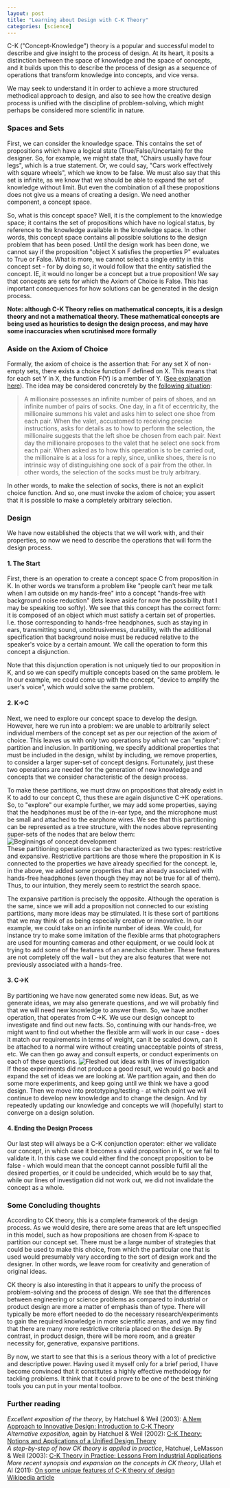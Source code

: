 ```yaml
---
layout: post
title: "Learning about Design with C-K Theory"
categories: [science]
---
```



C-K ("Concept-Knowledge") theory is a popular and successful model to describe and give insight to the process of design. At its heart, it posits a distinction between the space of knowledge and the space of concepts, and it builds upon this to describe the process of design as a sequence of operations that transform knowledge into concepts, and vice versa.  
  
We may seek to understand it in order to achieve a more structured methodical approach to design, and also to see how the creative design process is unified with the discipline of problem-solving, which might perhaps be considered more scientific in nature.  
<!--more-->

### Spaces and Sets

First, we can consider the knowledge space. This contains the set of propositions which have a logical state (True/False/Uncertain) for the designer. So, for example, we might state that, "Chairs usually have four legs", which is a true statement. Or, we could say, "Cars work effectively with square wheels", which we know to be false. We must also say that this set is infinite, as we know that we should be able to expand the set of knowledge without limit. But even the combination of all these propositions does not give us a means of creating a design. We need another component, a concept space.  
  
So, what is this concept space? Well, it is the complement to the knowledge space; it contains the set of propositions which have no logical status, by reference to the knowledge available in the knowledge space. In other words, this concept space contains all possible solutions to the design problem that has been posed. Until the design work has been done, we cannot say if the proposition "object X satisfies the properties P" evaluates to True or False. What is more, we cannot  select a single entity in this concept set - for by doing so, it would follow that the entity satisfied the concept. IE, it would no longer be a concept but a true proposition! We say that concepts are sets for which the Axiom of Choice is False. This has important consequences for how solutions can be generated in the design process.  

**Note: although C-K Theory relies on mathematical concepts, it is a design theory and not a mathematical theory. These mathematical concepts are being used as heuristics to design the design process, and may have some inaccuracies when scrutinised more formally**

### Aside on the Axiom of Choice

Formally, the axiom of choice is the assertion that: 
    For any set X of non-empty sets, there exists a choice function F defined on X. This means that for each set Y in X, the function F(Y) is a member of Y. 
([See explanation here](http://www.math.vanderbilt.edu/~schectex/ccc/choice.html)). The idea may be considered concretely by the [following situation]( http://plato.stanford.edu/entries/axiom-choice/notes.html):

> A millionaire possesses an infinite number of pairs of shoes, and an infinite number of pairs of socks. One day, in a fit of eccentricity, the millionaire summons his valet and asks him  to select one shoe from each pair. When the valet, accustomed to receiving precise instructions, asks for details as to how to perform the selection, the millionaire suggests that the 
> left shoe be chosen from each pair. Next day the millionaire proposes to the valet that he select one sock from each pair. When asked as to how this operation is to be carried out, the 
> millionaire is at a loss for a reply, since, unlike shoes, there is no intrinsic way of distinguishing one sock of a pair from the other. In other words, the selection of the socks must  be truly arbitrary. 

In other words, to make the selection of socks, there is not an explicit choice function. And so, one must invoke the axiom of choice; you assert that it is possible to make a completely arbitrary selection.  
  
### Design

We have now established the objects that we will work with, and their properties, so now we need to describe the operations that will form the design process.  

#### 1. The Start

First, there is an operation to create a concept space C from  proposition in K. In other words we transform a problem like "people can't hear me talk when I am outside on my hands-free" into a concept "hands-free with background noise reduction" (lets leave aside for now the possibility that I may be speaking too softly). We see that this concept has the correct form: it is composed of an object which must satisfy a certain set of properties. I.e. those corresponding to hands-free headphones, such as staying in ears, transmitting sound, unobtrusiveness, durability, with the additional specification that background noise must be reduced relative to the speaker's voice by a certain amount. We call the operation to form this concept a disjunction.  
  
Note that this disjunction operation is not uniquely tied to our proposition in K, and so we can specify multiple concepts based on the same problem. Ie In our example, we could come up with the concept, "device to amplify the user's voice", which would solve the same problem.  
  
#### 2. K->C

Next, we need to explore our concept space to develop the design. However, here we run into a problem: we are unable to arbitrarily select individual members of the concept set as per our rejection of the axiom of choice. This leaves us with only two operations by which we can "explore": partition and inclusion. In partitioning, we specify additional properties that must be included in the design, whilst by including, we remove properties, to consider a larger super-set of concept designs. Fortunately, just these two operations are needed for the generation of new knowledge and concepts that we consider characteristic of the design process.  
  
To make these partitions, we must draw on propositions that already exist in K to add to our concept C, thus these are again disjunctive C->K operations. So, to "explore" our example further, we may add some properties, saying that the headphones must be of the in-ear type, and the microphone must be small and attached to the earphone wires. We see that this partitioning can be represented as a tree structure, with the nodes above representing super-sets of the nodes that are below them:  
![Beginnings of concept development](/blog/img/CK-simple.jpg)  
These partitioning operations can be characterized as two types: restrictive and expansive. Restrictive partitions are those where the proposition in K is connected to the properties we have already specified for the concept. Ie, in the above, we added some properties that are already associated with hands-free headphones (even though they may not be true for all of them). Thus, to our intuition, they merely seem to restrict the search space.  
  
The expansive partition is precisely the opposite. Although the operation is the same, since we will add a proposition not connected to our existing partitions, many more ideas may be stimulated. It is these sort of partitions that we may think of as being especially creative or innovative. In our example, we could take on an infinite number of ideas. We could, for instance try to make some imitation of the flexible arms that photographers are used for mounting cameras and other equipment, or we could look at trying to add some of the features of an anechoic chamber. These features are not completely off the wall - but they are also features that were not previously associated with a hands-free.  
  
#### 3. C->K 

By partitioning we have now generated some new ideas. But, as we generate ideas, we may also generate questions, and we will probably find that we will need new knowledge to answer them. So, we have another operation, that operates from C->K. We use our design concept to investigate and find out new facts. So, continuing with our hands-free, we might want to find out whether the flexible arm will work in our case - does it match our requirements in terms of weight, can it be scaled down, can it be attached to a normal wire without creating unacceptable points of stress, etc. We can then go away and consult experts, or conduct experiments on each of these questions.
![Fleshed out ideas with lines of investigation](/blog/img/CK-investigations.jpg)  
If these experiments did not produce a good result, we would go back and expand the set of ideas we are looking at. We partition again, and then do some more experiments, and keep going until we think we have a good design. Then we move into prototyping/testing - at which point we will continue to develop new knowledge and to change the design. And by repeatedly updating our knowledge and concepts we will (hopefully) start to converge on a design solution.  
  
#### 4. Ending the Design Process

Our last step will always be a C-K conjunction operator: either we validate our concept, in which case it becomes a valid proposition in K, or we fail to validate it. In this case we could either find the concept proposition to be false - which would mean that the concept cannot possible fulfil all the desired properties, or it could be undecided, which would be to say that, while our lines of investigation did not work out, we did not invalidate the concept as a whole.  
  
### Some Concluding thoughts

According to CK theory, this is a complete framework of the design process. As we would desire, there are some areas that are left unspecified in this model, such as how propositions are chosen from K-space to partition our concept set. There must be a large number of strategies that could be used to make this choice, from which the particular one that is used would presumably vary according to the sort of design work and the designer. In other words, we leave room for creativity and generation of original ideas.  
  
CK theory is also interesting in that it appears to unify the process of problem-solving and the process of design. We see that the differences between engineering or science problems as compared to industrial or product design are more a matter of emphasis than of type. There will typically be more effort needed to do the necessary research/experiments to gain the required knowledge in more scientific arenas, and we may find that there are many more restrictive criteria placed on the design. By contrast, in product design, there will be more room, and a greater necessity for, generative, expansive partitions.  
  
By now, we start to see that this is a serious theory with a lot of predictive and descriptive power. Having used it myself only for a brief period, I have become convinced that it constitutes a highly effective methodology for tackling problems. It think that it could prove to be one of the best thinking tools you can put in your mental toolbox.  
  
### Further reading
  
*Excellent exposition of the theory*, by Hatchuel & Weil (2003): [A New Approach to Innovative Design: Introduction to C-K Theory](http://citeseerx.ist.psu.edu/viewdoc/download?doi=10.1.1.107.2301&rep=rep1&type=pdf)  
*Alternative exposition*, again by Hatchuel & Weil (2002): [C-K Theory: Notions and Applications of a Unified Design Theory](http://citeseerx.ist.psu.edu/viewdoc/download?doi=10.1.1.105.5226&rep=rep1&type=pdf)  
*A step-by-step of how CK theory is applied in practice*, Hatchuel, LeMasson & Weil (2003): [C-K Theory in Practice: Lessons From Industrial Applications](https://www.google.co.uk/url?sa=t&rct=j&q=&esrc=s&source=web&cd=5&cad=rja&ved=0CF0QFjAE&url=http%3A%2F%2Fm.designsociety.org%2Fdownload-publication%2F19760%2Fc-k_theory_in_practice_lessons_from_industrial_applications&ei=icnwUbSPI8alO8HygbAF&usg=AFQjCNHIqglSQPogtu1axOaWuOP6JV-IAg&sig2=3NvUhx-n0WBsG9vvIIecGQ&bvm=bv.49784469,d.ZWU)  
*More recent synopsis and expansion on the concepts in CK theory*, Ullah et Al (2011): <a href="https://www.google.co.uk/url?sa=t&rct=j&q=&esrc=s&source=web&cd=2&ved=0CDYQFjAB&url=http%3A%2F%2Fwww.researchgate.net%2Fpublication%2F224860049_Rashid_M.M._Ullah_A.M.M.S._Tamaki_J._and_Kubo_A_(2010)._A_Kano_Model_based_Computer_System_for_Respondents_determination_Customer_Needs_Analysis_for_Product_development_Aspects_Management_Science_and_Engineering_Vol.4_(4)_pp.70-74._2010_(Canada%2Ffile%2F9fcfd4fa10339ed71e.pdf&ei=1cnwUYPDKMWUO9ubgbgI&usg=AFQjCNHIqr8v_kfIiYp5fuGdAMbp94IPcA&sig2=SxfvtbsSN9EdpATzHZLDBA">On some unique features of C-K theory of design</a>  
[Wikipedia article](https://en.wikipedia.org/wiki/C-K_theory)
